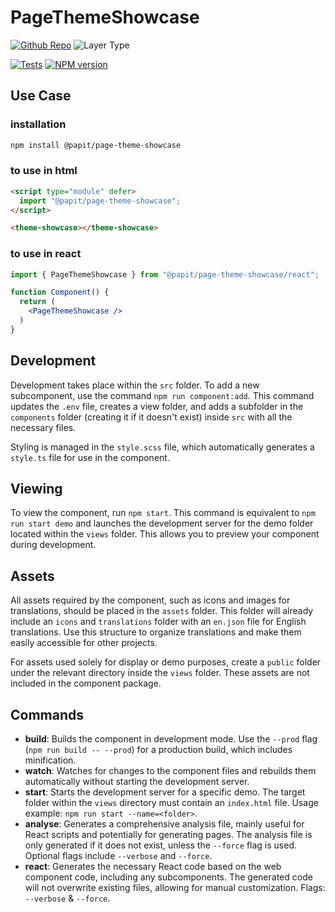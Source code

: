 # PageThemeShowcase

[![Github Repo](https://img.shields.io/badge/Git-@papit/page-theme-showcase-blue?logo=github&link=https://github.com/onkelhoy/web-components/tree/main/packages/pages/theme-showcase)](https://github.com/onkelhoy/web-components/tree/main/packages/pages/theme-showcase)
![Layer Type](https://img.shields.io/badge/Layer_Type-page-orange)

[![Tests](https://github.com/onkelhoy/web-components/actions/workflows/pull-request.yml/badge.svg)](https://github.com/onkelhoy/web-components/actions/workflows/pull-request.yml)
[![NPM version](https://img.shields.io/npm/v/@papit/page-theme-showcase.svg?logo=npm)](https://www.npmjs.com/package/@papit/page-theme-showcase)

## Use Case

### installation

```bash
npm install @papit/page-theme-showcase
```

### to use in **html**

```html
<script type="module" defer>
  import "@papit/page-theme-showcase";
</script>

<theme-showcase></theme-showcase>
```

### to use in **react**

```jsx
import { PageThemeShowcase } from "@papit/page-theme-showcase/react";

function Component() {
  return (
    <PageThemeShowcase /> 
  )
}
```

## Development

Development takes place within the `src` folder. To add a new subcomponent, use the command `npm run component:add`. This command updates the `.env` file, creates a view folder, and adds a subfolder in the `components` folder (creating it if it doesn't exist) inside `src` with all the necessary files.

Styling is managed in the `style.scss` file, which automatically generates a `style.ts` file for use in the component.

## Viewing

To view the component, run `npm start`. This command is equivalent to `npm run start demo` and launches the development server for the demo folder located within the `views` folder. This allows you to preview your component during development.

## Assets

All assets required by the component, such as icons and images for translations, should be placed in the `assets` folder. This folder will already include an `icons` and `translations` folder with an `en.json` file for English translations. Use this structure to organize translations and make them easily accessible for other projects.

For assets used solely for display or demo purposes, create a `public` folder under the relevant directory inside the `views` folder. These assets are not included in the component package.

## Commands

- **build**: Builds the component in development mode. Use the `--prod` flag (`npm run build -- --prod`) for a production build, which includes minification.
- **watch**: Watches for changes to the component files and rebuilds them automatically without starting the development server.
- **start**: Starts the development server for a specific demo. The target folder within the `views` directory must contain an `index.html` file. Usage example: `npm run start --name=<folder>`.
- **analyse**: Generates a comprehensive analysis file, mainly useful for React scripts and potentially for generating pages. The analysis file is only generated if it does not exist, unless the `--force` flag is used. Optional flags include `--verbose` and `--force`.
- **react**: Generates the necessary React code based on the web component code, including any subcomponents. The generated code will not overwrite existing files, allowing for manual customization. Flags: `--verbose` & `--force`.
